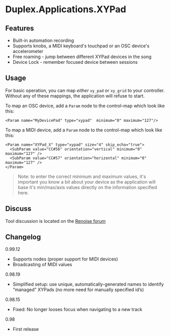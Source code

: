 # Duplex.Applications.XYPad

## Features
* Built-in automation recording 
* Supports knobs, a MIDI keyboard's touchpad or an OSC device's accelerometer
* Free roaming - jump between different XYPad devices in the song
* Device Lock - remember focused device between sessions

## Usage

For basic operation, you can map _either_ `xy_pad` or `xy_grid` to your controller. Without any of these mappings, the application will refuse to start.

To map an OSC device, add a `Param` node to the control-map which look like this:

    <Param name="MyDevicePad" type="xypad"  minimum="0" maximum="127"/>

To map a MIDI device, add a `Param` node to the control-map which look like this:

    <Param name="XYPad_X" type="xypad" size="4" skip_echo="true">
      <SubParam value="CC#56" orientation="vertical" minimum="0" maximum="127" />
      <SubParam value="CC#57" orientation="horizontal" minimum="0" maximum="127" />
    </Param>

> Note: to enter the correct minimum and maximum values, it's important you know a bit about your device as the application will base it's min/max/axis values 
directly on the information specified here. 


## Discuss

Tool discussion is located on the [Renoise forum](http://forum.renoise.com/index.php?/topic/33154-new-tool-duplex-xypad/)

## Changelog

0.99.12
- Supports <SubParam> nodes (proper support for MIDI devices)
- Broadcasting of MIDI values

0.98.19
- Simplified setup: use unique, automatically-generated names to identify 
  “managed” XYPads (no more need for manually specified id’s)

0.98.15
- Fixed: No longer looses focus when navigating to a new track

0.98 
- First release 

